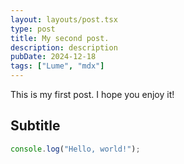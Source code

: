 ```yaml
---
layout: layouts/post.tsx
type: post
title: My second post.
description: description
pubDate: 2024-12-18
tags: ["Lume", "mdx"]
---
```


This is my first post. I hope you enjoy it!

## Subtitle

```ts
console.log("Hello, world!");
```
